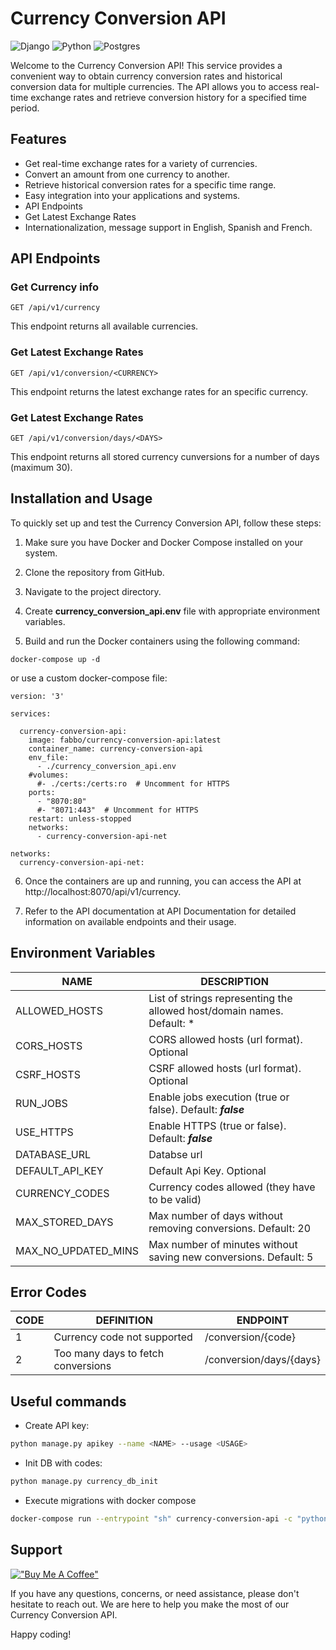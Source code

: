 # Currency Conversion API

![Django](https://img.shields.io/badge/Django-092E20?style=for-the-badge&logo=django&logoColor=white)
![Python](https://img.shields.io/badge/Python-14354C?style=for-the-badge&logo=python&logoColor=white)
![Postgres](https://img.shields.io/badge/PostgreSQL-316192?style=for-the-badge&logo=postgresql&logoColor=white)

Welcome to the Currency Conversion API! This service provides a convenient way to obtain currency conversion rates and
historical conversion data for multiple currencies. The API allows you to access real-time exchange rates and retrieve
conversion history for a specified time period.

## Features

* Get real-time exchange rates for a variety of currencies.
* Convert an amount from one currency to another.
* Retrieve historical conversion rates for a specific time range.
* Easy integration into your applications and systems.
* API Endpoints
* Get Latest Exchange Rates
* Internationalization, message support in English, Spanish and French.

## API Endpoints

### Get Currency info

~~~
GET /api/v1/currency
~~~

This endpoint returns all available currencies.

### Get Latest Exchange Rates

~~~
GET /api/v1/conversion/<CURRENCY>
~~~

This endpoint returns the latest exchange rates for an specific currency.

### Get Latest Exchange Rates

~~~
GET /api/v1/conversion/days/<DAYS>
~~~

This endpoint returns all stored currency cunversions for a number of days (maximum 30).

## Installation and Usage

To quickly set up and test the Currency Conversion API, follow these steps:

1. Make sure you have Docker and Docker Compose installed on your system.

2. Clone the repository from GitHub.

3. Navigate to the project directory.

4. Create **currency_conversion_api.env** file with appropriate environment variables.

5. Build and run the Docker containers using the following command:

~~~
docker-compose up -d
~~~

or use a custom docker-compose file:

~~~
version: '3'

services:

  currency-conversion-api:
    image: fabbo/currency-conversion-api:latest
    container_name: currency-conversion-api
    env_file:
      - ./currency_conversion_api.env
    #volumes:
      #- ./certs:/certs:ro  # Uncomment for HTTPS
    ports:
      - "8070:80"
      #- "8071:443"  # Uncomment for HTTPS
    restart: unless-stopped
    networks:
      - currency-conversion-api-net

networks:
  currency-conversion-api-net:
~~~

6. Once the containers are up and running, you can access the API at http://localhost:8070/api/v1/currency.

7. Refer to the API documentation at API Documentation for detailed information on available endpoints and their usage.

## Environment Variables

| NAME                | DESCRIPTION                                                            |
|---------------------|------------------------------------------------------------------------|
| ALLOWED_HOSTS       | List of strings representing the allowed host/domain names. Default: * |
| CORS_HOSTS          | CORS allowed hosts (url format). Optional                              |
| CSRF_HOSTS          | CSRF allowed hosts (url format). Optional                              |
| RUN_JOBS            | Enable jobs execution (true or false). Default: ***false***            |
| USE_HTTPS           | Enable HTTPS (true or false). Default: ***false***                     |
| DATABASE_URL        | Databse url                                                            |
| DEFAULT_API_KEY     | Default Api Key. Optional                                              |
| CURRENCY_CODES      | Currency codes allowed (they have to be valid)                         |
| MAX_STORED_DAYS     | Max number of days without removing conversions. Default: 20           |
| MAX_NO_UPDATED_MINS | Max number of minutes without saving new conversions. Default: 5       |

## Error Codes

| CODE | DEFINITION                         | ENDPOINT                |
|------|------------------------------------|-------------------------|
| 1    | Currency code not supported        | /conversion/{code}      |
| 2    | Too many days to fetch conversions | /conversion/days/{days} |

## Useful commands

* Create API key:

~~~bash
python manage.py apikey --name <NAME> --usage <USAGE>
~~~

* Init DB with codes:

~~~bash
python manage.py currency_db_init
~~~

* Execute migrations with docker compose

~~~bash
docker-compose run --entrypoint "sh" currency-conversion-api -c "python manage.py migrate"
~~~

## Support

[!["Buy Me A Coffee"](https://www.buymeacoffee.com/assets/img/custom_images/orange_img.png)](https://www.buymeacoffee.com/FabboMaster)

If you have any questions, concerns, or need assistance, please don't hesitate to reach out. We are here to help you
make the most of our Currency Conversion API.

Happy coding!
